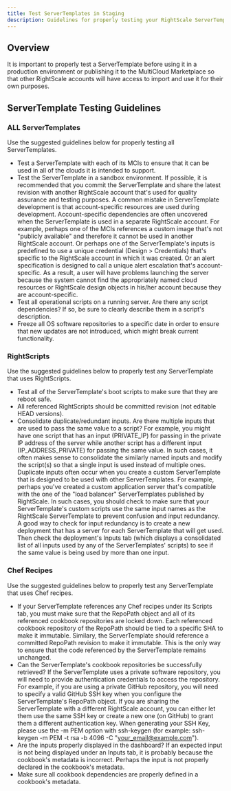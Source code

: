 ```yaml
---
title: Test ServerTemplates in Staging
description: Guidelines for properly testing your RightScale ServerTemplate before using it in a production environment or publishing it to the MultiCloud Marketplace.
---
```


## Overview

It is important to properly test a ServerTemplate before using it in a production environment or publishing it to the MultiCloud Marketplace so that other RightScale accounts will have access to import and use it for their own purposes.

## ServerTemplate Testing Guidelines

### ALL ServerTemplates

Use the suggested guidelines below for properly testing all ServerTemplates.

* Test a ServerTemplate with each of its MCIs to ensure that it can be used in all of the clouds it is intended to support.
* Test the ServerTemplate in a sandbox environment. If possible, it is recommended that you commit the ServerTemplate and share the latest revision with another RightScale account that's used for quality assurance and testing purposes. A common mistake in ServerTemplate development is that account-specific resources are used during development.  Account-specific dependencies are often uncovered when the ServerTemplate is used in a separate RightScale account. For example, perhaps one of the MCIs references a custom image that's not "publicly available" and therefore it cannot be used in another RightScale account. Or perhaps one of the ServerTemplate's inputs is predefined to use a unique credential (Design > Credentials) that's specific to the RightScale account in which it was created. Or an alert specification is designed to call a unique alert escalation that's account-specific. As a result, a user will have problems launching the server because the system cannot find the appropriately named cloud resources or RightScale design objects in his/her account because they are account-specific.
* Test all operational scripts on a running server. Are there any script dependencies? If so, be sure to clearly describe them in a script's description.
* Freeze all OS software repositories to a specific date in order to ensure that new updates are not introduced, which might break current functionality.

### RightScripts

Use the suggested guidelines below to properly test any ServerTemplate that uses RightScripts.

* Test all of the ServerTemplate's boot scripts to make sure that they are reboot safe.
* All referenced RightScripts should be committed revision (not editable HEAD versions).
* Consolidate duplicate/redundant inputs. Are there multiple inputs that are used to pass the same value to a script? For example, you might have one script that has an input (PRIVATE_IP) for passing in the private IP address of the server while another script has a different input (IP_ADDRESS_PRIVATE) for passing the same value. In such cases, it often makes sense to consolidate the similarly named inputs and modify the script(s) so that a single input is used instead of multiple ones. Duplicate inputs often occur when you create a custom ServerTemplate that is designed to be used with other ServerTemplates. For example, perhaps you've created a custom application server that's compatible with the one of the "load balancer" ServerTemplates published by RightScale. In such cases, you should check to make sure that your ServerTemplate's custom scripts use the same input names as the RightScale ServerTemplate to prevent confusion and input redundancy. A good way to check for input redundancy is to create a new deployment that has a server for each ServerTemplate that will get used. Then check the deployment's Inputs tab (which displays a consolidated list of all inputs used by any of the ServerTemplates' scripts) to see if the same value is being used by more than one input.

### Chef Recipes

Use the suggested guidelines below to properly test any ServerTemplate that uses Chef recipes.

* If your ServerTemplate references any Chef recipes under its Scripts tab, you must make sure that the RepoPath object and all of its referenced cookbook repositories are locked down. Each referenced cookbook repository of the RepoPath should be tied to a specific SHA to make it immutable. Similary, the ServerTemplate should reference a committed RepoPath revision to make it immutable. This is the only way to ensure that the code referenced by the ServerTemplate remains unchanged.
* Can the ServerTemplate's cookbook repositories be successfully retrieved?  If the ServerTemplate uses a private software repository, you will need to provide authentication credentials to access the repository. For example, if you are using a private GitHub repository, you will need to specify a valid GitHub SSH key when you configure the ServerTemplate's RepoPath object. If you are sharing the ServerTemplate with a different RightScale account, you can either let them use the same SSH key or create a new one (on GitHub) to grant them a different authentication key.  When generating your SSH Key, please use the -m PEM option with ssh-keygen (for example:  ssh-keygen -m PEM -t rsa -b 4096 -C "your_email@example.com").
* Are the inputs properly displayed in the dashboard? If an expected input is not being displayed under an Inputs tab,  it is probably because the cookbook's metadata is incorrect. Perhaps the input is not properly declared in the cookbook's metadata.
* Make sure all cookbook dependencies are properly defined in a cookbook's metadata.
